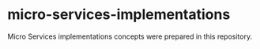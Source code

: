 # micro-services-implementations
Micro Services implementations concepts were prepared in this repository.
